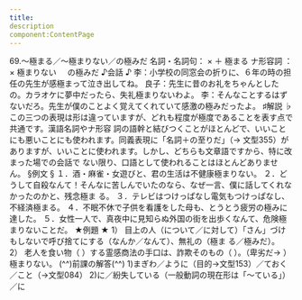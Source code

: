```yaml
---
title:
description
component:ContentPage
---
```



69.～極まる／～極まりない／の極みだ
名詞・名詞句： × ＋ 極まる
ナ形容詞 ： × 極まりない
    の極みだ
♪会話 ♪
李：小学校の同窓会の折りに、６年の時の担任の先生が感極まって泣き出してね。 良子：先生に昔のお礼をちゃんとしたの。カラオケに夢中だったら、失礼極まりないわよ。
李：そんなことするはずないだろ。先生が僕のことよく覚えてくれていて感激の極みだったよ。
♯解説 ♭
この三つの表現は形は違っていますが、どれも程度が極度であることを表す点で共通です。漢語名詞やナ形容 詞の語幹と結びつくことがほとんどで、いいことにも悪いことにも使われます。同義表現に「名詞＋の至りだ」（→
文型355）がありますが、いいことに使われます。しかし、どちらも文章語ですから、特に改まった場での会話で ない限り、口語として使われることはほとんどありません。
§例文 §
１．酒・麻雀・女遊びと、君の生活は不健康極まりない。
２．どうして自殺なんて！そんなに苦しんでいたのなら、なぜ一言、僕に話してくれなかったのかと、残念極ま る。
３．テレビはつけっぱなし電気もつけっぱなし、不経済極まる。
４．不眠不休で子供を看護をした母も、とうとう疲労の極みに達した。
５．女性一人で、真夜中に見知らぬ外国の街を出歩くなんて、危険極まりないことだ。
★例題 ★
1） 目上の人（について／に対して）「さん」づけもしないで呼び捨てにする（なんか／なんて）、無礼の（極ま
る／極みだ）。    
2） 老人を食い物（ ）する霊感商法の手口は、詐欺そのもの（ ）。（卑劣だ→ ）極まりない。
(^^)前課の解答(^^)
1)まぎわ／ように（目的→文型153）／ておく／こと（→文型084）
2)に／紛失している（一般動詞の現在形は「～ている」）／に
